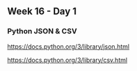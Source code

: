 ## Week 16 - Day 1

### Python JSON & CSV

https://docs.python.org/3/library/json.html

https://docs.python.org/3/library/csv.html